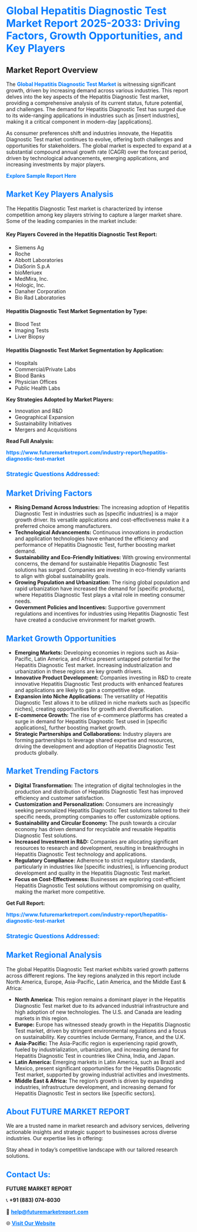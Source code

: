 <h1 style="color: #007BFF;">Global Hepatitis Diagnostic Test Market Report 2025-2033: Driving Factors, Growth Opportunities, and Key Players</h1>

<section id="overview">
<h2>Market Report Overview</h2>
<p>The <a href="https://www.futuremarketreport.com/industry-report/hepatitis-diagnostic-test-market" style="color: #007BFF; text-decoration: none;"><strong>Global Hepatitis Diagnostic Test Market</strong></a> is witnessing significant growth, driven by increasing demand across various industries. This report delves into the key aspects of the Hepatitis Diagnostic Test market, providing a comprehensive analysis of its current status, future potential, and challenges. The demand for Hepatitis Diagnostic Test has surged due to its wide-ranging applications in industries such as [insert industries], making it a critical component in modern-day [applications].</p>
<p>As consumer preferences shift and industries innovate, the Hepatitis Diagnostic Test market continues to evolve, offering both challenges and opportunities for stakeholders. The global market is expected to expand at a substantial compound annual growth rate (CAGR) over the forecast period, driven by technological advancements, emerging applications, and increasing investments by major players.</p>
</section>

<section id="overview">
<p><a href="https://www.futuremarketreport.com/request-sample/reportId=60559" style="color: #007BFF; text-decoration: none;"><strong>Explore Sample Report Here</strong></a></p>
</section>

<section id="key-players">
<h2 style="color: #007BFF;">Market Key Players Analysis</h2>
<p>The Hepatitis Diagnostic Test market is characterized by intense competition among key players striving to capture a larger market share. Some of the leading companies in the market include:</p>
<h4>Key Players Covered in the Hepatitis Diagnostic Test Report:</h4>
<ul><li>Siemens Ag</li><li>Roche</li><li>Abbott Laboratories</li><li>DiaSorin S.p.A</li><li>bioMeriuex</li><li>MedMira, Inc.</li><li>Hologic, Inc.</li><li>Danaher Corporation</li><li>Bio Rad Laboratories</li></ul>
<h4>Hepatitis Diagnostic Test Market Segmentation by Type:</h4>
<ul><li>Blood Test</li><li>Imaging Tests</li><li>Liver Biopsy</li></ul>

<h4>Hepatitis Diagnostic Test Market Segmentation by Application:</h4>
<ul><li>Hospitals</li><li>Commercial/Private Labs</li><li>Blood Banks</li><li>Physician Offices</li><li>Public Health Labs</li></ul>
<p><strong>Key Strategies Adopted by Market Players:</strong></p>
<ul>
<li>Innovation and R&D</li>
<li>Geographical Expansion</li>
<li>Sustainability Initiatives</li>
<li>Mergers and Acquisitions</li>
</ul>
</section>

<section>
<p><strong>Read Full Analysis: </strong></p><a href="https://www.futuremarketreport.com/industry-report/hepatitis-diagnostic-test-market" style="color: #007BFF; text-decoration: none;"><strong>https://www.futuremarketreport.com/industry-report/hepatitis-diagnostic-test-market</strong></a>
<h3 style="color: #007BFF;">Strategic Questions Addressed:</h3>
</section>

<section id="driving-factors">
<h2 style="color: #007BFF;">Market Driving Factors</h2>
<ul>
<li><strong>Rising Demand Across Industries:</strong> The increasing adoption of Hepatitis Diagnostic Test in industries such as [specific industries] is a major growth driver. Its versatile applications and cost-effectiveness make it a preferred choice among manufacturers.</li>
<li><strong>Technological Advancements:</strong> Continuous innovations in production and application technologies have enhanced the efficiency and performance of Hepatitis Diagnostic Test, further boosting market demand.</li>
<li><strong>Sustainability and Eco-Friendly Initiatives:</strong> With growing environmental concerns, the demand for sustainable Hepatitis Diagnostic Test solutions has surged. Companies are investing in eco-friendly variants to align with global sustainability goals.</li>
<li><strong>Growing Population and Urbanization:</strong> The rising global population and rapid urbanization have increased the demand for [specific products], where Hepatitis Diagnostic Test plays a vital role in meeting consumer needs.</li>
<li><strong>Government Policies and Incentives:</strong> Supportive government regulations and incentives for industries using Hepatitis Diagnostic Test have created a conducive environment for market growth.</li>
</ul>
</section>

<section id="growth-opportunities">
<h2 style="color: #007BFF;">Market Growth Opportunities</h2>
<ul>
<li><strong>Emerging Markets:</strong> Developing economies in regions such as Asia-Pacific, Latin America, and Africa present untapped potential for the Hepatitis Diagnostic Test market. Increasing industrialization and urbanization in these regions are key growth drivers.</li>
<li><strong>Innovative Product Development:</strong> Companies investing in R&D to create innovative Hepatitis Diagnostic Test products with enhanced features and applications are likely to gain a competitive edge.</li>
<li><strong>Expansion into Niche Applications:</strong> The versatility of Hepatitis Diagnostic Test allows it to be utilized in niche markets such as [specific niches], creating opportunities for growth and diversification.</li>
<li><strong>E-commerce Growth:</strong> The rise of e-commerce platforms has created a surge in demand for Hepatitis Diagnostic Test used in [specific applications], further boosting market growth.</li>
<li><strong>Strategic Partnerships and Collaborations:</strong> Industry players are forming partnerships to leverage shared expertise and resources, driving the development and adoption of Hepatitis Diagnostic Test products globally.</li>
</ul>
</section>

<section id="trending-factors">
<h2 style="color: #007BFF;">Market Trending Factors</h2>
<ul>
<li><strong>Digital Transformation:</strong> The integration of digital technologies in the production and distribution of Hepatitis Diagnostic Test has improved efficiency and customer satisfaction.</li>
<li><strong>Customization and Personalization:</strong> Consumers are increasingly seeking personalized Hepatitis Diagnostic Test solutions tailored to their specific needs, prompting companies to offer customizable options.</li>
<li><strong>Sustainability and Circular Economy:</strong> The push towards a circular economy has driven demand for recyclable and reusable Hepatitis Diagnostic Test solutions.</li>
<li><strong>Increased Investment in R&D:</strong> Companies are allocating significant resources to research and development, resulting in breakthroughs in Hepatitis Diagnostic Test technology and applications.</li>
<li><strong>Regulatory Compliance:</strong> Adherence to strict regulatory standards, particularly in industries like [specific industries], is influencing product development and quality in the Hepatitis Diagnostic Test market.</li>
<li><strong>Focus on Cost-Effectiveness:</strong> Businesses are exploring cost-efficient Hepatitis Diagnostic Test solutions without compromising on quality, making the market more competitive.</li>
</ul>
</section>

<section>
<p><strong>Get Full Report: </strong></p><a href="https://www.futuremarketreport.com/industry-report/hepatitis-diagnostic-test-market" style="color: #007BFF; text-decoration: none;"><strong>https://www.futuremarketreport.com/industry-report/hepatitis-diagnostic-test-market</strong></a>
<h3 style="color: #007BFF;">Strategic Questions Addressed:</h3>
</section>


<section id="regional-analysis">
<h2 style="color: #007BFF;">Market Regional Analysis</h2>
<p>The global Hepatitis Diagnostic Test market exhibits varied growth patterns across different regions. The key regions analyzed in this report include North America, Europe, Asia-Pacific, Latin America, and the Middle East & Africa:</p>
<ul>
<li><strong>North America:</strong> This region remains a dominant player in the Hepatitis Diagnostic Test market due to its advanced industrial infrastructure and high adoption of new technologies. The U.S. and Canada are leading markets in this region.</li>
<li><strong>Europe:</strong> Europe has witnessed steady growth in the Hepatitis Diagnostic Test market, driven by stringent environmental regulations and a focus on sustainability. Key countries include Germany, France, and the U.K.</li>
<li><strong>Asia-Pacific:</strong> The Asia-Pacific region is experiencing rapid growth, fueled by industrialization, urbanization, and increasing demand for Hepatitis Diagnostic Test in countries like China, India, and Japan.</li>
<li><strong>Latin America:</strong> Emerging markets in Latin America, such as Brazil and Mexico, present significant opportunities for the Hepatitis Diagnostic Test market, supported by growing industrial activities and investments.</li>
<li><strong>Middle East & Africa:</strong> The region’s growth is driven by expanding industries, infrastructure development, and increasing demand for Hepatitis Diagnostic Test in sectors like [specific sectors].</li>
</ul>
</section>

<footer>
<h2 style="color: #007BFF;">About FUTURE MARKET REPORT</h2>
<p>We are a trusted name in market research and advisory services, delivering actionable insights and strategic support to businesses across diverse industries. Our expertise lies in offering:</p>

<p>Stay ahead in today’s competitive landscape with our tailored research solutions.</p>

<h2 style="color: #007BFF;">Contact Us:</h2>
<p><strong>FUTURE MARKET REPORT</strong></p>
<p>📞 <strong>+91 (883) 074-8030</strong></p>
<p>📧 <strong><a href="mailto:help@futuremarketreport.com" style="color: #007BFF;">help@futuremarketreport.com</a></strong></p>
<p>🌐 <strong><a href="https://www.futuremarketreport.com/" style="color: #007BFF;">Visit Our Website</a></strong></p>
</footer>